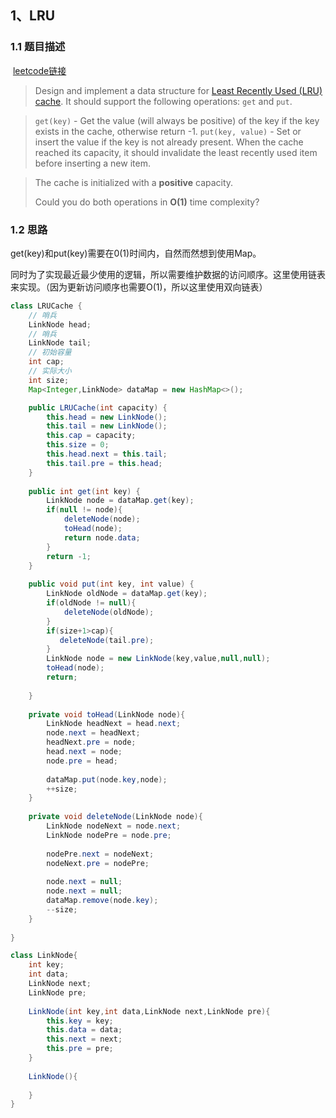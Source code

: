 ## 1、LRU

### 1.1 题目描述

​     [leetcode链接](https://leetcode.com/problems/lru-cache/)

>Design and implement a data structure for [Least Recently Used (LRU) cache](https://en.wikipedia.org/wiki/Cache_replacement_policies#LRU). It should support the following operations: `get` and `put`.

> `get(key)` - Get the value (will always be positive) of the key if the key exists in the cache, otherwise return -1.
> `put(key, value)` - Set or insert the value if the key is not already present. When the cache reached its capacity, it should invalidate the least recently used item before inserting a new item.

> The cache is initialized with a **positive** capacity.
>
> Could you do both operations in **O(1)** time complexity?
### 1.2 思路

get(key)和put(key)需要在0(1)时间内，自然而然想到使用Map。

同时为了实现最近最少使用的逻辑，所以需要维护数据的访问顺序。这里使用链表来实现。（因为更新访问顺序也需要O(1)，所以这里使用双向链表）

```java
class LRUCache {
    // 哨兵
    LinkNode head;
    // 哨兵
    LinkNode tail;
    // 初始容量
    int cap;
    // 实际大小
    int size;
    Map<Integer,LinkNode> dataMap = new HashMap<>();

    public LRUCache(int capacity) {
        this.head = new LinkNode();
        this.tail = new LinkNode();
        this.cap = capacity;
        this.size = 0;
        this.head.next = this.tail;
        this.tail.pre = this.head;
    }
    
    public int get(int key) {
        LinkNode node = dataMap.get(key);
        if(null != node){
            deleteNode(node);
            toHead(node);
            return node.data;
        }
        return -1;
    }
    
    public void put(int key, int value) {
        LinkNode oldNode = dataMap.get(key);
        if(oldNode != null){
            deleteNode(oldNode);
        }
        if(size+1>cap){
           deleteNode(tail.pre);
        }
        LinkNode node = new LinkNode(key,value,null,null);
        toHead(node);
        return;
        
    }
    
    private void toHead(LinkNode node){
        LinkNode headNext = head.next;
        node.next = headNext;
        headNext.pre = node;
        head.next = node;
        node.pre = head;
        
        dataMap.put(node.key,node);
        ++size;
    }
    
    private void deleteNode(LinkNode node){
        LinkNode nodeNext = node.next;
        LinkNode nodePre = node.pre;
        
        nodePre.next = nodeNext;
        nodeNext.pre = nodePre;
        
        node.next = null;
        node.next = null;
        dataMap.remove(node.key);
        --size;
    }
    
}

class LinkNode{
    int key;
    int data;
    LinkNode next;
    LinkNode pre;
    
    LinkNode(int key,int data,LinkNode next,LinkNode pre){
        this.key = key;
        this.data = data;
        this.next = next;
        this.pre = pre;
    }
    
    LinkNode(){
        
    }
}
```

